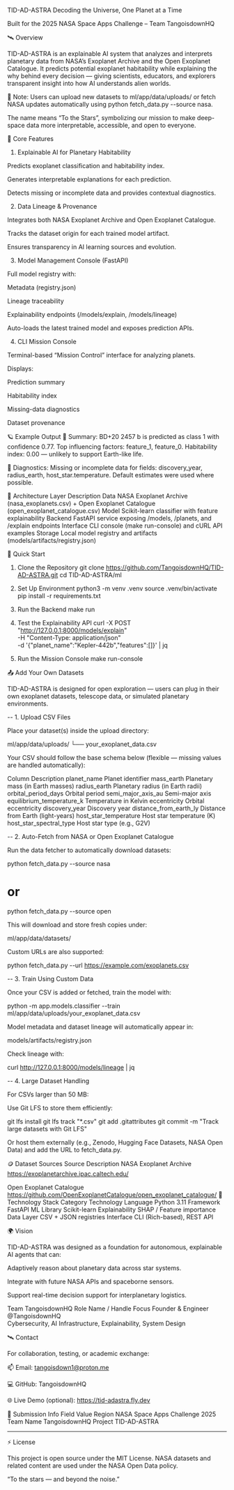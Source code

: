 
TID-AD-ASTRA
Decoding the Universe, One Planet at a Time

Built for the 2025 NASA Space Apps Challenge – Team TangoisdownHQ

🛰️ Overview

TID-AD-ASTRA is an explainable AI system that analyzes and interprets planetary data from NASA’s Exoplanet Archive and the Open Exoplanet Catalogue.
It predicts potential exoplanet habitability while explaining the why behind every decision — giving scientists, educators, and explorers transparent insight into how AI understands alien worlds.

🧩 Note: Users can upload new datasets to ml/app/data/uploads/ or fetch NASA updates automatically using
python fetch_data.py --source nasa.

The name means “To the Stars”, symbolizing our mission to make deep-space data more interpretable, accessible, and open to everyone.

🧠 Core Features
1. Explainable AI for Planetary Habitability

Predicts exoplanet classification and habitability index.

Generates interpretable explanations for each prediction.

Detects missing or incomplete data and provides contextual diagnostics.

2. Data Lineage & Provenance

Integrates both NASA Exoplanet Archive and Open Exoplanet Catalogue.

Tracks the dataset origin for each trained model artifact.

Ensures transparency in AI learning sources and evolution.

3. Model Management Console (FastAPI)

Full model registry with:

Metadata (registry.json)

Lineage traceability

Explainability endpoints (/models/explain, /models/lineage)

Auto-loads the latest trained model and exposes prediction APIs.

4. CLI Mission Console

Terminal-based “Mission Control” interface for analyzing planets.

Displays:

Prediction summary

Habitability index

Missing-data diagnostics

Dataset provenance

🪐 Example Output
🧠  Summary:
   BD+20 2457 b is predicted as class 1 with confidence 0.77.
   Top influencing factors: feature_1, feature_0.
   Habitability index: 0.00 — unlikely to support Earth-like life.

🧩  Diagnostics:
   Missing or incomplete data for fields:
   discovery_year, radius_earth, host_star.temperature.
   Default estimates were used where possible.

🧬 Architecture
Layer	Description
Data	NASA Exoplanet Archive (nasa_exoplanets.csv) + Open Exoplanet Catalogue (open_exoplanet_catalogue.csv)
Model	Scikit-learn classifier with feature explainability
Backend	FastAPI service exposing /models, /planets, and /explain endpoints
Interface	CLI console (make run-console) and cURL API examples
Storage	Local model registry and artifacts (models/artifacts/registry.json)

🚀 Quick Start
1. Clone the Repository
git clone https://github.com/TangoisdownHQ/TID-AD-ASTRA.git
cd TID-AD-ASTRA/ml

2. Set Up Environment
python3 -m venv .venv
source .venv/bin/activate
pip install -r requirements.txt

3. Run the Backend
make run

4. Test the Explainability API
curl -X POST "http://127.0.0.1:8000/models/explain" \
  -H "Content-Type: application/json" \
  -d '{"planet_name":"Kepler-442b","features":[]}' | jq

5. Run the Mission Console
make run-console

📤 Add Your Own Datasets

TID-AD-ASTRA is designed for open exploration — users can plug in their own exoplanet datasets, telescope data, or simulated planetary environments.

-- 1. Upload CSV Files

Place your dataset(s) inside the upload directory:

ml/app/data/uploads/
└── your_exoplanet_data.csv


Your CSV should follow the base schema below (flexible — missing values are handled automatically):

Column	Description
planet_name	Planet identifier
mass_earth	Planetary mass (in Earth masses)
radius_earth	Planetary radius (in Earth radii)
orbital_period_days	Orbital period
semi_major_axis_au	Semi-major axis
equilibrium_temperature_k	Temperature in Kelvin
eccentricity	Orbital eccentricity
discovery_year	Discovery year
distance_from_earth_ly	Distance from Earth (light-years)
host_star_temperature	Host star temperature (K)
host_star_spectral_type	Host star type (e.g., G2V)


-- 2. Auto-Fetch from NASA or Open Exoplanet Catalogue

Run the data fetcher to automatically download datasets:

python fetch_data.py --source nasa
# or
python fetch_data.py --source open


This will download and store fresh copies under:

ml/app/data/datasets/


Custom URLs are also supported:

python fetch_data.py --url https://example.com/exoplanets.csv


-- 3. Train Using Custom Data

Once your CSV is added or fetched, train the model with:

python -m app.models.classifier --train ml/app/data/uploads/your_exoplanet_data.csv


Model metadata and dataset lineage will automatically appear in:

models/artifacts/registry.json


Check lineage with:

curl http://127.0.0.1:8000/models/lineage | jq

-- 4. Large Dataset Handling

For CSVs larger than 50 MB:

Use Git LFS to store them efficiently:

git lfs install
git lfs track "*.csv"
git add .gitattributes
git commit -m "Track large datasets with Git LFS"


Or host them externally (e.g., Zenodo, Hugging Face Datasets, NASA Open Data) and add the URL to fetch_data.py.

🪙 Dataset Sources
Source	Description
NASA Exoplanet Archive	https://exoplanetarchive.ipac.caltech.edu/

Open Exoplanet Catalogue	https://github.com/OpenExoplanetCatalogue/open_exoplanet_catalogue/
🔭 Technology Stack
Category	Technology
Language	Python 3.11
Framework	FastAPI
ML Library	Scikit-learn
Explainability	SHAP / Feature importance
Data Layer	CSV + JSON registries
Interface	CLI (Rich-based), REST API

🌍 Vision

TID-AD-ASTRA was designed as a foundation for autonomous, explainable AI agents that can:

Adaptively reason about planetary data across star systems.

Integrate with future NASA APIs and spaceborne sensors.

Support real-time decision support for interplanetary logistics.

 Team TangoisdownHQ
Role	Name / Handle	Focus
Founder & Engineer	@TangoisdownHQ	
Cybersecurity, AI Infrastructure, Explainability, System Design

🛰️ Contact

For collaboration, testing, or academic exchange:

📫 Email: tangoisdown1@proton.me

💻 GitHub: TangoisdownHQ

🌐 Live Demo (optional): https://tid-adastra.fly.dev

🏁 Submission Info
Field	Value
Region	NASA Space Apps Challenge 2025
Team Name	TangoisdownHQ
Project	TID-AD-ASTRA

- - - - - - - - - - - - - - - - - - - - - - - - - - - - - - - - - - - - - -

⚡ License

This project is open source under the MIT License.
NASA datasets and related content are used under the NASA Open Data policy.

“To the stars — and beyond the noise.”
